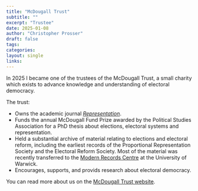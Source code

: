```yaml
---
title: "McDougall Trust"
subtitle: ""
excerpt: "Trustee"
date: 2025-01-08
author: "Christopher Prosser"
draft: false
tags:
categories:
layout: single
links:
---
```


In 2025 I became one of the trustees of the McDougall Trust, a small charity which exists to advance knowledge and understanding of electoral democracy.

The trust:
- Owns the academic journal <a href="https://www.tandfonline.com/journals/rrep20/about-this-journal" target="_blank"><em>Representation</em></a>. 
- Funds the annual McDougall Fund Prize awarded by the Political Studies Association for a PhD thesis about elections, electoral systems and representation.
- Held a substantial archive of material relating to elections and electoral reform, including the earliest records of the Proportional Representation Society and the Electoral Reform Society. Most of the material was recently transferred to the <a href="https://warwick.ac.uk/services/library/mrc/news/?newsItem=8a1785d78ce92907018d3b388e9962de" target="_blank">Modern Records Centre</a> at the University of Warwick.
- Encourages, supports, and provids research about electoral democracy.

You can read more about us on the <a href="https://www.mcdougall.org.uk/" target="_blank">McDougall Trust website</a>.